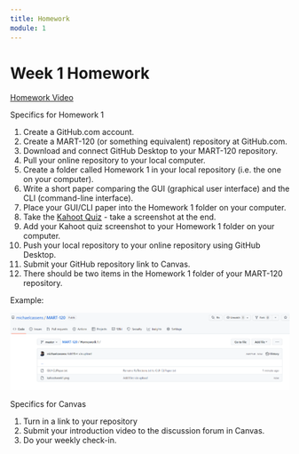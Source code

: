 ```yaml
---
title: Homework
module: 1
---
```


# Week 1 Homework

<!-- rebuild video -->
<a href="//youtu.be/tBYRXIPR4Ok" data-lity>Homework Video</a>

<!-- make the kahoot a challenge -->
Specifics for Homework 1

1. Create a GitHub.com account.
2. Create a MART-120 (or something equivalent) repository at GitHub.com.
3. Download and connect GitHub Desktop to your MART-120 repository.
4. Pull your online repository to your local computer.
5. Create a folder called Homework 1 in your local repository (i.e. the one on your computer).
6. Write a short paper comparing the GUI (graphical user interface) and the CLI (command-line interface).
7. Place your GUI/CLI paper into the Homework 1 folder on your computer.
8. Take the <a href="https://kahoot.it/challenge/0331288?challenge-id=84387498-97d5-4d82-ae4e-eabb1c94cf58_1723742143955" target="_blank">Kahoot Quiz</a> - take a screenshot at the end.
9. Add your Kahoot quiz screenshot to your Homework 1 folder on your computer.
10. Push your local repository to your online repository using GitHub Desktop.
11. Submit your GitHub repository link to Canvas.
12. There should be two items in the Homework 1 folder of your MART-120 repository.

Example:

<img src="../imgs/GitHubExampleWeek1.png" alt="example of github repository" />

Specifics for Canvas

1. Turn in a link to your repository
2. Submit your introduction video to the discussion forum in Canvas.
3. Do your weekly check-in.